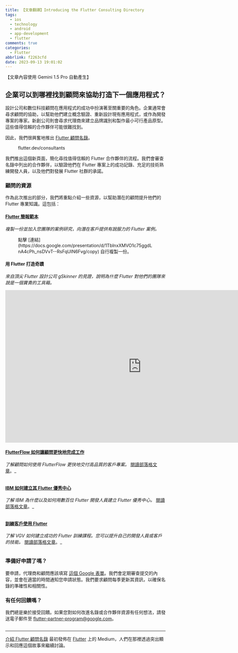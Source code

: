 ```yaml
---
title: 【文章翻譯】Introducing the Flutter Consulting Directory
tags:
  - ios
  - technology
  - android
  - app-development
  - flutter
comments: true
categories:
  - Flutter
abbrlink: f2263cfd
date: 2023-09-13 19:01:02
---
```


【文章內容使用 Gemini 1.5 Pro 自動產生】

## 企業可以到哪裡找到顧問來協助打造下一個應用程式？

設計公司和數位科技顧問在應用程式的成功中扮演著至關重要的角色。企業通常會尋求顧問的協助，以幫助他們建立概念驗證、重新設計現有應用程式，或作為開發專案的專家。新創公司則會尋求代理商來建立品牌識別和製作最小可行產品原型。這些值得信賴的合作夥伴可能很難找到。

因此，我們很興奮地推出 [Flutter 顧問名錄](http://flutter.dev/consultants)。

<figure>
<img alt="" src="https://cdn-images-1.medium.com/max/1024/1*m5eYW0Qgmdse1bpkqbsPLQ.png" />
<figcaption>flutter.dev/consultants</figcaption>
</figure>

我們推出這個新頁面，簡化尋找值得信賴的 Flutter 合作夥伴的流程。我們會審查名錄中列出的合作夥伴，以驗證他們在 Flutter 專案上的成功記錄、充足的技術熟練開發人員，以及他們對發展 Flutter 社群的承諾。

### 顧問的資源

作為此次推出的部分，我們將重點介紹一些資源，以幫助潛在的顧問提升他們的 Flutter 專業知識。這包括：

#### [Flutter 簡報範本](https://docs.google.com/presentation/d/1TblnxXMVO1c75ggdLnA4cPh_nsDVvT--RsFqUIN6Fvg/copy)

_複製一份並加入您團隊的案例研究，向潛在客戶提供有說服力的 Flutter 案例。_

<figure>
<img alt="" src="https://cdn-images-1.medium.com/max/1024/0*7xi_G_tYKGROB8su" />
<figcaption>點擊 [連結](https://docs.google.com/presentation/d/1TblnxXMVO1c75ggdLnA4cPh_nsDVvT--RsFqUIN6Fvg/copy) 自行複製一份。</figcaption>
</figure>

#### 用 Flutter 打造奇蹟

_來自頂尖 Flutter 設計公司 gSkinner 的見證，說明為什麼 Flutter 對他們的團隊來說是一個寶貴的工具箱。_

<iframe src="https://cdn.embedly.com/widgets/media.html?src=https%3A%2F%2Fwww.youtube.com%2Fembed%2F6IKhXXFFOuw%3Ffeature%3Doembed&amp;display_name=YouTube&amp;url=https%3A%2F%2Fwww.youtube.com%2Fwatch%3Fv%3D6IKhXXFFOuw&amp;image=https%3A%2F%2Fi.ytimg.com%2Fvi%2F6IKhXXFFOuw%2Fhqdefault.jpg&amp;key=a19fcc184b9711e1b4764040d3dc5c07&amp;type=text%2Fhtml&amp;schema=youtube" width="854" height="480" frameborder="0" scrolling="no"><a href="https://medium.com/media/74e2089a1be1cf51198ae3051d228c7e/href">https://medium.com/media/74e2089a1be1cf51198ae3051d228c7e/href</a></iframe>

#### [FlutterFlow 如何讓顧問更快地完成工作](https://medium.com/flutterflow-enterprise/how-flutterflow-helps-consultants-solve-clients-last-mile-of-digital-transformation-b6d8e7d3b49e)

_了解顧問如何使用 FlutterFlow 更快地交付高品質的客戶專案。_ [閱讀部落格文章](https://medium.com/flutterflow-enterprise/how-flutterflow-helps-consultants-solve-clients-last-mile-of-digital-transformation-b6d8e7d3b49e)。_

<figure>
<img alt="" src="https://cdn-images-1.medium.com/max/896/0*H35eVj4imixLHgDv" />
</figure>

#### [IBM 如何建立其 Flutter 優秀中心](https://medium.com/flutter/how-ibm-is-creating-a-flutter-center-of-excellence-3c6a3c025441)

_了解 IBM 為什麼以及如何用數百位 Flutter 開發人員建立 Flutter 優秀中心。_ [閱讀部落格文章](https://medium.com/flutter/how-ibm-is-creating-a-flutter-center-of-excellence-3c6a3c025441)。_

<figure>
<img alt="" src="https://cdn-images-1.medium.com/max/1024/1*wgS4PLHJhlegD-knIZhEFA.png" />
</figure>

#### [訓練客戶使用 Flutter](http://verygood.ventures/blog/training-clients-in-flutter)

_了解 VGV 如何建立成功的 Flutter 訓練課程。您可以提升自己的開發人員或客戶的技能。_ [閱讀部落格文章](https://verygood.ventures/blog/training-clients-in-flutter)。_ 

<figure>
<img alt="" src="https://cdn-images-1.medium.com/max/1024/0*0WsqrUDKa7Uikyh9" />
</figure>

### 準備好申請了嗎？

要申請，代理商和顧問應該填寫 [這個 Google 表單](https://docs.google.com/forms/d/1CS1Ysbwyeya4o0kzu1acPFie8ozHrUgEmAK4kx0_MZM/edit?usp=drive_open&amp;resourcekey=0-Qi5RvEWxp_WT86zHombxgg)。我們會定期審查提交的內容，並會在適當的時間通知您申請狀態。我們要求顧問每季更新其資訊，以確保名錄的準確性和相關性。

### 有任何回饋嗎？

我們總是樂於接受回饋。如果您對如何改進名錄或合作夥伴資源有任何想法，請發送電子郵件至 [flutter-partner-program@google.com](mailto:flutter-partner-program@google.com)。

<img src="https://medium.com/_/stat?event=post.clientViewed&referrerSource=full_rss&postId=f6fc4c1d2ba3" width="1" height="1" alt=""><hr><p><a href="https://medium.com/flutter/introducing-the-flutter-consulting-directory-f6fc4c1d2ba3">介紹 Flutter 顧問名錄</a> 最初發佈在 <a href="https://medium.com/flutter">Flutter</a> 上的 Medium，人們在那裡透過突出顯示和回應這個故事來繼續討論。</p>
